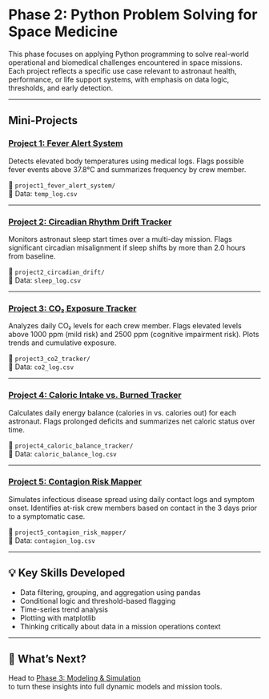 # Phase 2: Python Problem Solving for Space Medicine

This phase focuses on applying Python programming to solve real-world operational and biomedical challenges encountered in space missions.  
Each project reflects a specific use case relevant to astronaut health, performance, or life support systems, with emphasis on data logic, thresholds, and early detection.

---

## Mini-Projects

### [Project 1: Fever Alert System](./project1_fever_alert_system/fever_alert_system.ipynb)
Detects elevated body temperatures using medical logs. Flags possible fever events above 37.8°C and summarizes frequency by crew member.

📁 `project1_fever_alert_system/`  
📄 Data: `temp_log.csv`

---

### [Project 2: Circadian Rhythm Drift Tracker](./project2_circadian_drift/drift_monitor.ipynb)
Monitors astronaut sleep start times over a multi-day mission. Flags significant circadian misalignment if sleep shifts by more than 2.0 hours from baseline.

📁 `project2_circadian_drift/`  
📄 Data: `sleep_log.csv`

---

### [Project 3: CO₂ Exposure Tracker](./project3_co2_tracker/co2_tracker.ipynb)
Analyzes daily CO₂ levels for each crew member. Flags elevated levels above 1000 ppm (mild risk) and 2500 ppm (cognitive impairment risk). Plots trends and cumulative exposure.

📁 `project3_co2_tracker/`  
📄 Data: `co2_log.csv`

---

### [Project 4: Caloric Intake vs. Burned Tracker](./project4_caloric_balance_tracker/caloric_tracker.ipynb)
Calculates daily energy balance (calories in vs. calories out) for each astronaut. Flags prolonged deficits and summarizes net caloric status over time.

📁 `project4_caloric_balance_tracker/`  
📄 Data: `caloric_balance_log.csv`

---

### [Project 5: Contagion Risk Mapper](./project5_contagion_risk_mapper/contagion_mapper.ipynb)
Simulates infectious disease spread using daily contact logs and symptom onset. Identifies at-risk crew members based on contact in the 3 days prior to a symptomatic case.

📁 `project5_contagion_risk_mapper/`  
📄 Data: `contagion_log.csv`

---

## 💡 Key Skills Developed

- Data filtering, grouping, and aggregation using pandas
- Conditional logic and threshold-based flagging
- Time-series trend analysis
- Plotting with matplotlib
- Thinking critically about data in a mission operations context

---

## 🧭 What’s Next?

Head to [Phase 3: Modeling & Simulation](../phase3_modeling_applications/)  
to turn these insights into full dynamic models and mission tools.


